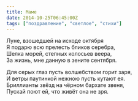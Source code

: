 ```yaml
---
title: Маме
date: 2014-10-25T06:45:00Z
tags: ["поздравление", "светлое", "стихи"]
---
```


Луне, взошедшей на исходе октября  
Я подарю всю прелесть бликов серебра,  
Шелка морей, степных колосьев веера,  
За жизнь, мне данную в зените сентября.

Для серых глаз пусть волшебством горит заря,  
И ветры паутинкой нежною пусть кутают ея.  
Бриллианты звёзд на чёрном бархате звеня,  
Пускай поют ей, что живёт она не зря.


